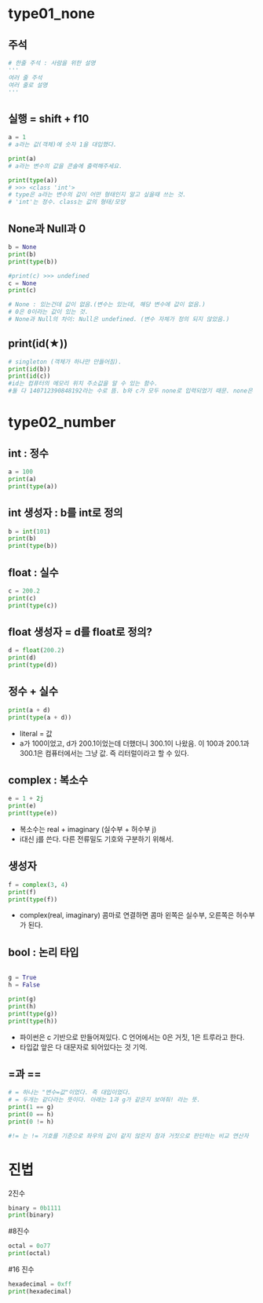 # type01_none

## 주석
```python
# 한줄 주석 : 사람을 위한 설명
''' 
여러 줄 주석 
여러 줄로 설명
'''
```

## 실행 = shift + f10

```python
a = 1
# a라는 값(객체)에 숫자 1을 대입했다.

print(a)
# a라는 변수의 값을 콘솔에 출력해주세요.

print(type(a))
# >>> <class 'int'>
# type은 a라는 변수의 값이 어떤 형태인지 알고 싶을때 쓰는 것.
# 'int'는 정수. class는 값의 형태/모양
```

## None과 Null과 0
```python
b = None
print(b)
print(type(b))

#print(c) >>> undefined
c = None
print(c)

# None : 있는건데 값이 없음.(변수는 있는데, 해당 변수에 값이 없음.)
# 0은 0이라는 값이 있는 것.
# None과 Null의 차이: Null은 undefined. (변수 자체가 정의 되지 않았음.)
```

## print(id(★))
```python
# singleton (객체가 하나만 만들어짐).
print(id(b))
print(id(c))
#id는 컴퓨터의 메모리 위치 주소값을 알 수 있는 함수.
#둘 다 140712390848192라는 수로 뜸. b와 c가 모두 none로 입력되었기 때문. none은 내 컴퓨터에서 저런 위치에 있음.
```

# type02_number


## int : 정수
```python
a = 100
print(a)
print(type(a))
```

## int 생성자 : b를 int로 정의
```python
b = int(101)
print(b)
print(type(b))
```

## float : 실수
```python
c = 200.2
print(c)
print(type(c))
```


## float 생성자 = d를 float로 정의?
```python
d = float(200.2)
print(d)
print(type(d))
```

## 정수 + 실수
```python
print(a + d)
print(type(a + d))
```
- literal = 값
- a가 100이었고, d가 200.1이었는데 더했더니 300.1이 나왔음.
이 100과 200.1과 300.1은 컴퓨터에서는 그냥 값. 즉 리터럴이라고 할 수 있다.


## complex : 복소수
```python
e = 1 + 2j
print(e)
print(type(e))
```

- 복소수는 real + imaginary (실수부 + 허수부 j)
- i대신 j를 쓴다. 다른 전류밀도 기호와 구분하기 위해서.

## 생성자
```python
f = complex(3, 4)
print(f)
print(type(f))
```
- complex(real, imaginary) 콤마로 연결하면 콤마 왼쪽은 실수부, 오른쪽은 허수부가 된다.

## bool : 논리 타입
```python

g = True
h = False

print(g)
print(h)
print(type(g))
print(type(h))
```
- 파이썬은 c 기반으로 만들어져있다. C 언어에서는 0은 거짓, 1은 트루라고 한다.
- 타입값 앞은 다 대문자로 되어있다는 것 기억.


## =과 ==

```python
# = 하나는 "변수=값"이었다. 즉 대입이었다.
# = 두개는 같다라는 뜻이다. 아래는 1과 g가 같은지 보여줘! 라는 뜻.
print(1 == g)
print(0 == h)
print(0 != h)

#!= 는 != 기호를 기준으로 좌우의 값이 같지 않은지 참과 거짓으로 판단하는 비교 연산자
```

# 진법
2진수
```python
binary = 0b1111
print(binary)
```

#8진수
```python
octal = 0o77
print(octal)
```

#16 진수
```python
hexadecimal = 0xff
print(hexadecimal)
```
